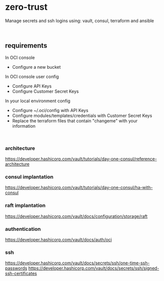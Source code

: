 # zero-trust
Manage secrets and ssh logins using: vault, consul, terraform and ansible

<br>

## requirements
In OCI console

* Configure a new bucket

In OCI console user config

* Configure API Keys
* Configure Customer Secret Keys  

In your local environment config

* Configure ~/.oci/config with API Keys  
* Configure modules/templates/credentials with Customer Secret Keys    
* Replace the terraform files that contain "changeme" with your information

<br>

### architecture
https://developer.hashicorp.com/vault/tutorials/day-one-consul/reference-architecture

### consul implantation
https://developer.hashicorp.com/vault/tutorials/day-one-consul/ha-with-consul

### raft implantation
https://developer.hashicorp.com/vault/docs/configuration/storage/raft

### authentication
https://developer.hashicorp.com/vault/docs/auth/oci

### ssh
https://developer.hashicorp.com/vault/docs/secrets/ssh/one-time-ssh-passwords
https://developer.hashicorp.com/vault/docs/secrets/ssh/signed-ssh-certificates
